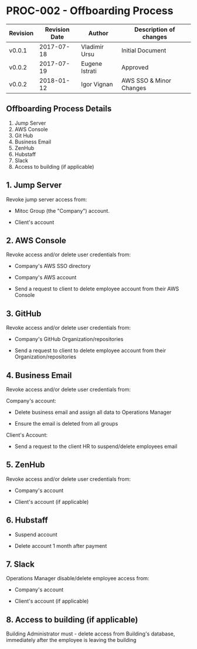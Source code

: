 # PROC-002 - Offboarding Process

Revision | Revision Date | Author | Description of changes
-------- | ------------- | ------ | ----------------------
v0.0.1 | 2017-07-18 | Vladimir Ursu | Initial Document
v0.0.2 | 2017-07-19 | Eugene Istrati | Approved
v0.0.2 | 2018-01-12 | Igor Vignan | AWS SSO & Minor Changes

## Offboarding Process Details

1. Jump Server
2. AWS Console
3. Git Hub
4. Business Email
5. ZenHub
6. Hubstaff
7. Slack
8. Access to building (if applicable)



## 1. Jump Server

Revoke jump server access from:

 * Mitoc Group (the "Company") account.
 
 * Client's account


## 2. AWS Console

Revoke access and/or delete user credentials from:

* Company's AWS SSO directory

* Company's AWS account

* Send a request to client to delete employee account from their AWS Console


## 3. GitHub 

Revoke access and/or delete user credentials from:

* Company's GitHub Organization/repositories

* Send a request to client to delete employee account from their Organization/repositories


## 4. Business Email

Revoke access and/or delete user credentials from:

Company's account:

* Delete business email and assign all data to Operations Manager

* Ensure the email is deleted from all groups

Client's Account:

* Send a request to the client HR to suspend/delete employees email 


## 5. ZenHub

Revoke access and/or delete user credentials from:

* Company's account

* Client's account (if applicable)


## 6. Hubstaff

* Suspend account

* Delete account 1 month after payment


## 7. Slack

Operations Manager disable/delete employee access from:

* Company's account

* Client's account (if applicable)


## 8. Access to building (if applicable)

Building Administrator must - delete access from Building's database, immediately after the employee is leaving the building

